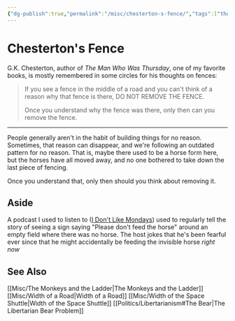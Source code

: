 ```yaml
---
{"dg-publish":true,"permalink":"/misc/chesterton-s-fence/","tags":["thoughts","quotes","wisdom-of-the-ancients"],"noteIcon":1}
---
```



# Chesterton's Fence

G.K. Chesterton, author of *The Man Who Was Thursday*, one of my favorite books, is mostly remembered in some circles for his thoughts on fences:

> If you see a fence in the middle of a road and you can't think of a reason why that fence is there, DO NOT REMOVE THE FENCE.
> 
> Once you understand why the fence was there, only then can you remove the fence.

---

People generally aren't in the habit of building things for no reason.  Sometimes, that reason can disappear, and we're following an outdated pattern for no reason. That is, maybe there used to be a horse form here, but the horses have all moved away, and no one bothered to take down the last piece of fencing.

Once you understand that, only then should you think about removing it.

## Aside

A podcast I used to listen to ([I Don't Like Mondays](https://soundcloud.com/idlmpodcast)) used to regularly tell the story of seeing a sign saying "Please don't feed the horse" around an empty field where there was no horse. The host jokes that he's been fearful ever since that he might accidentally be feeding the invisible horse *right now*

## See Also
[[Misc/The Monkeys and the Ladder\|The Monkeys and the Ladder]]
[[Misc/Width of a Road\|Width of a Road]]
[[Misc/Width of the Space Shuttle\|Width of the Space Shuttle]]
[[Politics/Libertarianism#The Bear\|The Libertarian Bear Problem]]